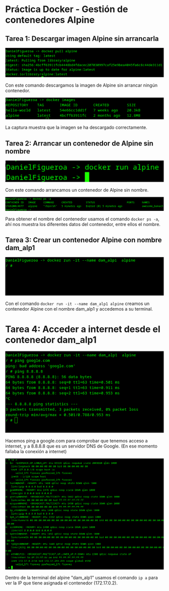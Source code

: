 # Práctica Docker - Gestión de contenedores Alpine

## Tarea 1: Descargar imagen Alpine sin arrancarla

![MaquinaDescargarSinArrancar](img.png)

Con este comando descargamos la imagen de Alpine sin arrancar ningún contenedor.

![imagenes](img_1.png)

La captura muestra que la imagen se ha descargado correctamente.

## Tarea 2: Arrancar un contenedor de Alpine sin nombre

![arrancarContenedor](img_2.png)

Con este comando arrancamos un contenedor de Alpine sin nombre.

![nombreImagen](img_3.png)

Para obtener el nombre del contenedor usamos el comando `docker ps -a`, ahí nos muestra los diferentes datos del contenedor, entre ellos el nombre.

## Tarea 3: Crear un contenedor Alpine con nombre dam_alp1

![creadaDam_alp1](img_4.png)

Con el comando `docker run -it --name dam_alp1 alpine` creamos un contenedor Alpine con el nombre dam_alp1 y accedemos a su terminal.

# Tarea 4: Acceder a internet desde el contenedor dam_alp1

![accediendoAGoogle](img_5.png)

Hacemos ping a google.com para comprobar que tenemos acceso a internet, y a 8.8.8.8 que es un servidor DNS de Google.
(En ese momento fallaba la conexión a internet)

![ipDam_alp1](img_6.png)

Dentro de la terminal del alpine "dam_alp1" usamos el comando `ip a` para ver la IP que tiene asignada el contenedor (172.17.0.2).



